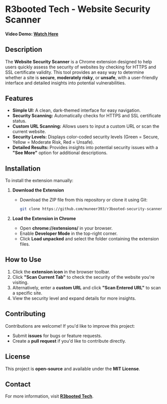 # R3booted Tech - Website Security Scanner

#### Video Demo: [Watch Here](https://youtu.be/X_VxVi_xN_o)

## Description
The **Website Security Scanner** is a Chrome extension designed to help users quickly assess the security of websites by checking for HTTPS and SSL certificate validity. This tool provides an easy way to determine whether a site is **secure**, **moderately risky**, or **unsafe**, with a user-friendly interface and detailed insights into potential vulnerabilities.

## Features
- **Simple UI:** A clean, dark-themed interface for easy navigation.
- **Security Scanning:** Automatically checks for HTTPS and SSL certificate status.
- **Custom URL Scanning:** Allows users to input a custom URL or scan the current website.
- **Security Levels:** Displays color-coded security levels (Green = Secure, Yellow = Moderate Risk, Red = Unsafe).
- **Detailed Results:** Provides insights into potential security issues with a **"See More"** option for additional descriptions.

## Installation
To install the extension manually:

1. **Download the Extension**  
   - Download the ZIP file from this repository or clone it using Git:
     ```sh
     git clone https://github.com/muneer393/r3booted-security-scanner.git
     ```

2. **Load the Extension in Chrome**  
   - Open **chrome://extensions/** in your browser.
   - Enable **Developer Mode** in the top-right corner.
   - Click **Load unpacked** and select the folder containing the extension files.

## How to Use
1. Click the **extension icon** in the browser toolbar.
2. Click **"Scan Current Tab"** to check the security of the website you're visiting.
3. Alternatively, enter a **custom URL** and click **"Scan Entered URL"** to scan a specific site.
4. View the security level and expand details for more insights.

## Contributing
Contributions are welcome! If you'd like to improve this project:
- Submit **issues** for bugs or feature requests.
- Create a **pull request** if you'd like to contribute directly.

## License
This project is **open-source** and available under the **MIT License**.

## Contact
For more information, visit **[R3booted Tech](https://r3bootedtech.carrd.co/#)**.


